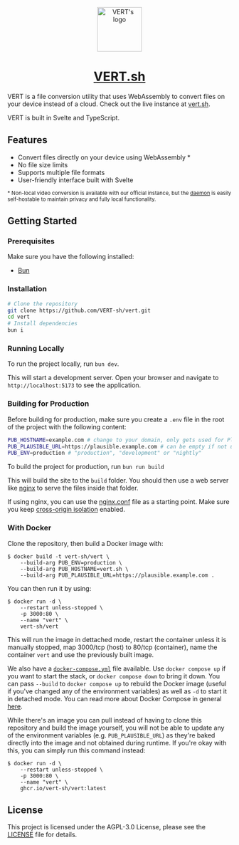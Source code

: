 <p align="center">
  <img src="https://github.com/user-attachments/assets/bf441748-0ec5-4c8a-b3e5-11301ee3f0bd" alt="VERT's logo" height="100">
</p>
<h1 align="center"><a href="https://vert.sh">VERT.sh</a></h1>

VERT is a file conversion utility that uses WebAssembly to convert files on your device instead of a cloud. Check out the live instance at [vert.sh](https://vert.sh).

VERT is built in Svelte and TypeScript.

## Features

- Convert files directly on your device using WebAssembly *
- No file size limits
- Supports multiple file formats
- User-friendly interface built with Svelte

<sup>* Non-local video conversion is available with our official instance, but the [daemon](https://github.com/VERT-sh/vertd) is easily self-hostable to maintain privacy and fully local functionality.</sup>

## Getting Started

### Prerequisites

Make sure you have the following installed:

- [Bun](https://bun.sh/)

### Installation
```sh
# Clone the repository
git clone https://github.com/VERT-sh/vert.git
cd vert
# Install dependencies
bun i
```

### Running Locally

To run the project locally, run `bun dev`.

This will start a development server. Open your browser and navigate to `http://localhost:5173` to see the application.

### Building for Production

Before building for production, make sure you create a `.env` file in the root of the project with the following content:

```sh
PUB_HOSTNAME=example.com # change to your domain, only gets used for Plausible (for now)
PUB_PLAUSIBLE_URL=https://plausible.example.com # can be empty if not using Plausible
PUB_ENV=production # "production", "development" or "nightly"
```

To build the project for production, run `bun run build`

This will build the site to the `build` folder. You should then use a web server like [nginx](https://nginx.org) to serve the files inside that folder.

If using nginx, you can use the [nginx.conf](./nginx.conf) file as a starting point. Make sure you keep [cross-origin isolation](https://web.dev/articles/cross-origin-isolation-guide) enabled.

### With Docker

Clone the repository, then build a Docker image with:
```shell
$ docker build -t vert-sh/vert \
	--build-arg PUB_ENV=production \
	--build-arg PUB_HOSTNAME=vert.sh \
	--build-arg PUB_PLAUSIBLE_URL=https://plausible.example.com .
```

You can then run it by using:
```shell
$ docker run -d \
	--restart unless-stopped \
	-p 3000:80 \
	--name "vert" \
	vert-sh/vert
```

This will run the image in dettached mode, restart the container unless it is manually stopped, map 3000/tcp (host) to 80/tcp (container), name the container `vert` and use the previously built image.

We also have a [`docker-compose.yml`](./docker-compose.yml) file available. Use `docker compose up` if you want to start the stack, or `docker compose down` to bring it down. You can pass `--build` to `docker compose up` to rebuild the Docker image (useful if you've changed any of the environment variables) as well as `-d` to start it in detached mode. You can read more about Docker Compose in general [here](https://docs.docker.com/compose/intro/compose-application-model/).

While there's an image you can pull instead of having to clone this repository and build the image yourself, you will not be able to update any of the environment variables (e.g. `PUB_PLAUSIBLE_URL`) as they're baked directly into the image and not obtained during runtime. If you're okay with this, you can simply run this command instead:
```shell
$ docker run -d \
	--restart unless-stopped \
	-p 3000:80 \
	--name "vert" \
	ghcr.io/vert-sh/vert:latest
```

## License

This project is licensed under the AGPL-3.0 License, please see the [LICENSE](LICENSE) file for details.
